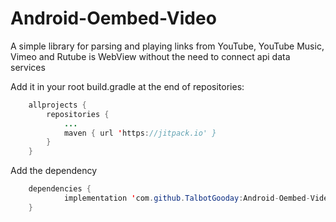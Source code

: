 
# Android-Oembed-Video
A simple library for parsing and playing links from YouTube, YouTube Music, Vimeo and Rutube is WebView without the need to connect api data services

Add it in your root build.gradle at the end of repositories:
```java
    allprojects {
    	repositories {
    		...
    		maven { url 'https://jitpack.io' }
    	}
    }
```
Add the dependency

```java
	dependencies {
	        implementation 'com.github.TalbotGooday:Android-Oembed-Video:Tag'
	}

```
